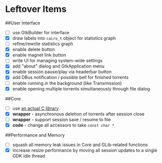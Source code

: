 Leftover Items
==============

##User Interface
- [ ] use GtkBuilder for interface
- [X] draw labels into `cairo_t` object for statistics graph
- [ ] refine/rewrite statistics graph
- [X] enable delete button
- [X] enable magnet link button
- [ ] write UI for managing system-wide settings
- [X] add "about" dialog and GtkApplication menu
- [X] enable session pause/play via headerbar button
- [X] add DBus notification / possible bell for finished torrents
- [ ] enable running in the background (like Transmission)
- [X] enable opening multiple torrents simultaneously through file dialog

##Core
- [ ] use [an actual C library](https://github.com/willemt/yabtorrent)
- [X] **wrapper** - asynchronous deletion of torrents after session close
- [ ] **wrapper** - support session save / resume to file
- [X] **code** - change all accessors to take `const char *`

##Performance and Memory
- [ ] squash all memory leak issues in Core and GLib-related functions
- [X] increase resize performance by moving all session updates to a single GDK idle thread
